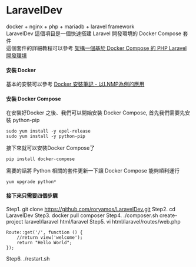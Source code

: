 # LaravelDev
docker + nginx + php + mariadb + laravel framework  
LaravelDev 這個項目是一個快速搭建 Laravel 開發環境的 Docker Compose 套件  
這個套件的詳細教程可以參考 [架構一個基於 Docker Compose 的 PHP Laravel 開發環境](https://twrory.com/2018/12/19/docker-compose-with-php-laravel-dev/)

#### 安裝 Docker
基本的安裝可以參考 [Docker 安裝筆記 - 以LNMP為例的應用](https://twrory.com/2018/12/12/docker-install/)  

#### 安裝 Docker Compose
在安裝好Docker 之後、我們可以開始安裝 Docker Compose, 首先我們需要先安裝 python-pip
```
sudo yum install -y epel-release
sudo yum install -y python-pip
```
接下來就可以安裝Docker Compose了
```
pip install docker-compose
```
需要的話將 Python 相關的套件更新一下讓 Docker Compose 能夠順利運行
```
yum upgrade python*
```
#### 接下來只需要四個步驟
Step1. git clone https://github.com/roryamos/LaravelDev.git
Step2. cd LaravelDev
Step3. docker pull composer
Step4. ./composer.sh create-project laravel/laravel html/laravel
Step5. vi html/laravel/routes/web.php
```
Route::get('/', function () {
    //return view('welcome');
    return "Hello World";
});
```
Step6. ./restart.sh  

